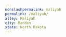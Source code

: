 ```yaml
---
﻿nonslashpermalink: maliyah
permalink: /maliyah/
alley: Maliyah
city: Mandan
state: North Dakota
---
```

